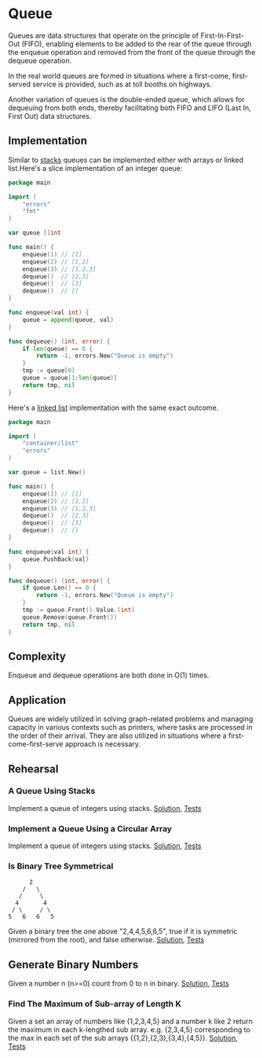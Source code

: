 # Queue

Queues are data structures that operate on the principle of First-In-First-Out (FIFO), enabling elements to be added to the rear of the queue through the enqueue operation and removed from the front of the queue through the dequeue operation.

In the real world queues are formed in situations where a first-come, first-served service is provided, such as at toll booths on highways.

Another variation of queues is the double-ended queue, which allows for dequeuing from both ends, thereby facilitating both FIFO and LIFO (Last In, First Out) data structures.

## Implementation

Similar to [stacks](../stack) queues can be implemented either with arrays or linked list.Here's a slice implementation of an integer queue:

```Go
package main

import (
	"errors"
	"fmt"
)

var queue []int

func main() {
	enqueue(1) // [1]
	enqueue(2) // [1,2]
	enqueue(3) // [1,2,3]
	dequeue()  // [2,3]
	dequeue()  // [3]
	dequeue()  // []
}

func enqueue(val int) {
	queue = append(queue, val)
}

func dequeue() (int, error) {
	if len(queue) == 0 {
		return -1, errors.New("Queue is empty")
	}
	tmp := queue[0]
	queue = queue[1:len(queue)]
	return tmp, nil
}
```

Here's a [linked list](../linkedlists) implementation with the same exact outcome.

```Go
package main

import (
	"container/list"
	"errors"
)

var queue = list.New()

func main() {
	enqueue(1) // [1]
	enqueue(2) // [1,2]
	enqueue(3) // [1,2,3]
	dequeue()  // [2,3]
	dequeue()  // [3]
	dequeue()  // []
}

func enqueue(val int) {
	queue.PushBack(val)
}

func dequeue() (int, error) {
	if queue.Len() == 0 {
		return -1, errors.New("Queue is empty")
	}
	tmp := queue.Front().Value.(int)
	queue.Remove(queue.Front())
	return tmp, nil
}
```

## Complexity

Enqueue and dequeue operations are both done in O(1) times.

## Application

Queues are widely utilized in solving graph-related problems and managing capacity in various contexts such as printers, where tasks are processed in the order of their arrival. They are also utilized in situations where a first-come-first-serve approach is necessary.

## Rehearsal

### A Queue Using Stacks

Implement a queue of integers using stacks. [Solution](queue_using_stacks.go), [Tests](queue_using_stacks_test.go)

### Implement a Queue Using a Circular Array

Implement a queue of integers using stacks. [Solution](queue_using_circular_array.go), [Tests](queue_using_circular_array_test.go)

### Is Binary Tree Symmetrical

```ASCII
      2
    /   \
   /     \
  4       4
 / \     / \
5   6   6   5
```

Given a binary tree the one above "2,4,4,5,6,6,5", true if it is symmetric (mirrored from the root), and false otherwise. [Solution](is_tree_symmetrical.go), [Tests](is_tree_symmetrical_test.go)

## Generate Binary Numbers

Given a number n (n>=0) count from 0 to n in binary. [Solution](generate_binary_numbers.go), [Tests](generate_binary_numbers_test.go)

### Find The Maximum of Sub-array of Length K

Given a set an array of numbers like {1,2,3,4,5} and a number k like 2 return the maximum in each k-lengthed sub array. e.g. {2,3,4,5} corresponding to the max in each set of the sub arrays {{1,2},{2,3},{3,4},{4,5}}. [Solution](maximum_of_sub_arrays.go), [Tests](maximum_of_sub_arrays_test.go)
